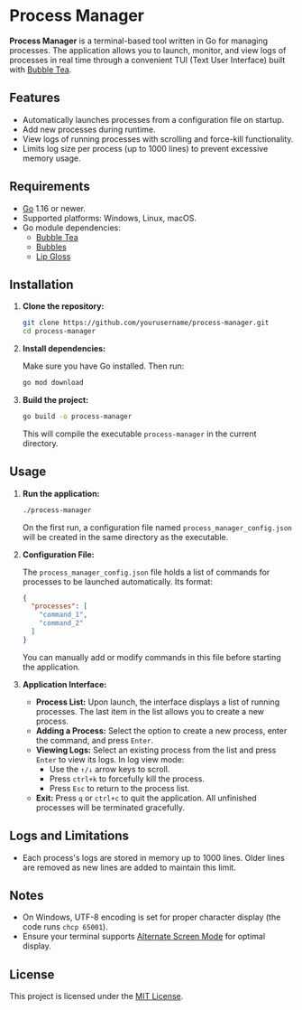 # Process Manager

**Process Manager** is a terminal-based tool written in Go for managing processes. The application allows you to launch, monitor, and view logs of processes in real time through a convenient TUI (Text User Interface) built with [Bubble Tea](https://github.com/charmbracelet/bubbletea).

## Features

- Automatically launches processes from a configuration file on startup.
- Add new processes during runtime.
- View logs of running processes with scrolling and force-kill functionality.
- Limits log size per process (up to 1000 lines) to prevent excessive memory usage.

## Requirements

- [Go](https://golang.org/dl/) 1.16 or newer.
- Supported platforms: Windows, Linux, macOS.
- Go module dependencies:
  - [Bubble Tea](https://github.com/charmbracelet/bubbletea)
  - [Bubbles](https://github.com/charmbracelet/bubbles)
  - [Lip Gloss](https://github.com/charmbracelet/lipgloss)

## Installation

1. **Clone the repository:**

   ```bash
   git clone https://github.com/yourusername/process-manager.git
   cd process-manager
   ```

2. **Install dependencies:**

   Make sure you have Go installed. Then run:

   ```bash
   go mod download
   ```

3. **Build the project:**

   ```bash
   go build -o process-manager
   ```

   This will compile the executable `process-manager` in the current directory.

## Usage

1. **Run the application:**

   ```bash
   ./process-manager
   ```

   On the first run, a configuration file named `process_manager_config.json` will be created in the same directory as the executable.

2. **Configuration File:**

   The `process_manager_config.json` file holds a list of commands for processes to be launched automatically. Its format:

   ```json
   {
     "processes": [
       "command_1",
       "command_2"
     ]
   }
   ```

   You can manually add or modify commands in this file before starting the application.

3. **Application Interface:**

   - **Process List:** Upon launch, the interface displays a list of running processes. The last item in the list allows you to create a new process.
   - **Adding a Process:** Select the option to create a new process, enter the command, and press `Enter`.
   - **Viewing Logs:** Select an existing process from the list and press `Enter` to view its logs. In log view mode:
     - Use the `↑/↓` arrow keys to scroll.
     - Press `ctrl+k` to forcefully kill the process.
     - Press `Esc` to return to the process list.
   - **Exit:** Press `q` or `ctrl+c` to quit the application. All unfinished processes will be terminated gracefully.

## Logs and Limitations

- Each process's logs are stored in memory up to 1000 lines. Older lines are removed as new lines are added to maintain this limit.

## Notes

- On Windows, UTF-8 encoding is set for proper character display (the code runs `chcp 65001`).
- Ensure your terminal supports [Alternate Screen Mode](https://en.wikipedia.org/wiki/Alternate_screen_buffer) for optimal display.

## License

This project is licensed under the [MIT License](LICENSE).
